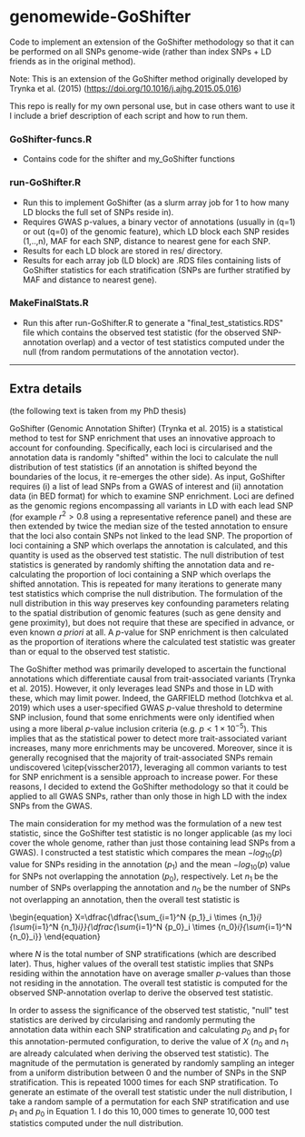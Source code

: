 # genomewide-GoShifter
Code to implement an extension of the GoShifter methodology so that it can be performed on all SNPs genome-wide (rather than index SNPs + LD friends as in the original method).

Note: This is an extension of the GoShifter method originally developed by Trynka et al. (2015) (https://doi.org/10.1016/j.ajhg.2015.05.016)

This repo is really for my own personal use, but in case others want to use it I include a brief description of each script and how to run them.

### GoShifter-funcs.R
* Contains code for the shifter and my_GoShifter functions

### run-GoShifter.R
* Run this to implement GoShifter (as a slurm array job for 1 to how many LD blocks the full set of SNPs reside in).
* Requires GWAS p-values, a binary vector of annotations (usually in (q=1) or out (q=0) of the genomic feature), which LD block each SNP resides (1,..,n), MAF for each SNP, distance to nearest gene for each SNP.
* Results for each LD block are stored in res/ directory.
* Results for each array job (LD block) are .RDS files containing lists of GoShifter statistics for each stratification (SNPs are further stratified by MAF and distance to nearest gene).

### MakeFinalStats.R
* Run this after run-GoShifter.R to generate a "final_test_statistics.RDS" file which contains the observed test statistic (for the observed SNP-annotation overlap) and a vector of test statistics computed under the null (from random permutations of the annotation vector).

---

## Extra details

(the following text is taken from my PhD thesis)

GoShifter (Genomic Annotation Shifter) (Trynka et al. 2015) is a statistical method to test for SNP enrichment that uses an innovative approach to account for confounding. Specifically, each loci is circularised and the annotation data is randomly "shifted" within the loci to calculate the null distribution of test statistics (if an annotation is shifted beyond the boundaries of the locus, it re-emerges the other side).  As input, GoShifter requires (i) a list of lead SNPs from a GWAS of interest and (ii) annotation data (in BED format) for which to examine SNP enrichment. Loci are defined as the genomic regions encompassing all variants in LD with each lead SNP (for example $r^2>0.8$ using a representative reference panel) and these are then extended by twice the median size of the tested annotation to ensure that the loci also contain SNPs not linked to the lead SNP. The proportion of loci containing a SNP which overlaps the annotation is calculated, and this quantity is used as the observed test statistic. The null distribution of test statistics is generated by randomly shifting the annotation data and re-calculating the proportion of loci containing a SNP which overlaps the shifted annotation. This is repeated for many iterations to generate many test statistics which comprise the null distribution. The formulation of the null distribution in this way preserves key confounding parameters relating to the spatial distribution of genomic features (such as gene density and gene proximity), but does not require that these are specified in advance, or even known $\textit{a priori}$ at all. A $p$-value for SNP enrichment is then calculated as the proportion of iterations where the calculated test statistic was greater than or equal to the observed test statistic.

The GoShifter method was primarily developed to ascertain the functional annotations which differentiate causal from trait-associated variants (Trynka et al. 2015). However, it only leverages lead SNPs and those in LD with these, which may limit power. Indeed, the GARFIELD method (Iotchkva et al. 2019) which uses a user-specified GWAS $p$-value threshold to determine SNP inclusion, found that some enrichments were only identified when using a more liberal $p$-value inclusion criteria (e.g. $p<1\times 10^{-5}$). This implies that as the statistical power to detect more trait-associated variant increases, many more enrichments may be uncovered. Moreover, since it is generally recognised that the majority of trait-associated SNPs remain undiscovered \citep{visscher2017}, leveraging all common variants to test for SNP enrichment is a sensible approach to increase power. For these reasons, I decided to extend the GoShifter methodology so that it could be applied to all GWAS SNPs, rather than only those in high LD with the index SNPs from the GWAS.

The main consideration for my method was the formulation of a new test statistic, since the GoShifter test statistic is no longer applicable (as my loci cover the whole genome, rather than just those containing lead SNPs from a GWAS). I constructed a test statistic which compares the mean $-log_{10}(p)$ value for SNPs residing in the annotation ($p_1$) and the mean $-log_{10}(p)$ value for SNPs not overlapping the annotation ($p_0$), respectively. Let $n_1$ be the number of SNPs overlapping the annotation and $n_0$ be the number of SNPs not overlapping an annotation, then the overall test statistic is

\begin{equation}
X=\dfrac{\dfrac{\sum_{i=1}^N {p_1}_i \times {n_1}_i}{\sum_{i=1}^N {n_1}_i}}{\dfrac{\sum_{i=1}^N {p_0}_i \times {n_0}_i}{\sum_{i=1}^N {n_0}_i}}
\end{equation}

where $N$ is the total number of SNP stratifications (which are described later). Thus, higher values of the overall test statistic implies that SNPs residing within the annotation have on average smaller $p$-values than those not residing in the annotation. The overall test statistic is computed for the observed SNP-annotation overlap to derive the observed test statistic. 

In order to assess the significance of the observed test statistic, "null" test statistics are derived by circularising and randomly permuting the annotation data within each SNP stratification and calculating $p_0$ and $p_1$ for this annotation-permuted configuration, to derive the value of $X$ ($n_0$ and $n_1$ are already calculated when deriving the observed test statistic). The magnitude of the permutation is generated by randomly sampling an integer from a uniform distribution between 0 and the number of SNPs in the SNP stratification. This is repeated 1000 times for each SNP stratification. To generate an estimate of the overall test statistic under the null distribution, I take a random sample of a permutation for each SNP stratification and use $p_1$ and $p_0$ in Equation 1. I do this $10,000$ times to generate $10,000$ test statistics computed under the null distribution.

